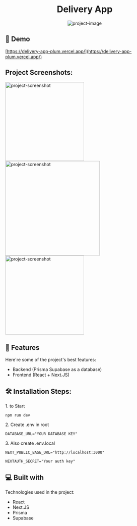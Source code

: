 <h1 align="center" id="title">Delivery App</h1>

<p align="center"><img src="https://socialify.git.ci/lostofan/DeliveryAPP/image?language=1&amp;name=1&amp;owner=1&amp;theme=Light" alt="project-image"></p>

<h2>🚀 Demo</h2>

[https://delivery-app-plum.vercel.app/](https://delivery-app-plum.vercel.app/)

<h2>Project Screenshots:</h2>


<img src="https://sun9-53.userapi.com/impg/4VHMnwqmnc4P0QNHQAJbRW7vb4PSENC_0ewd3g/NQfNIxbQHHM.jpg?size=1894x923&amp;quality=96&amp;sign=bede26476713aa7998a8bbe58aca4679&amp;type=album" alt="project-screenshot" width="250"/><img src="https://sun9-41.userapi.com/impg/oNADoIP0ayoMf9EOVYW8kZD7vBi90cUQloSa3w/tKbaAv_IADM.jpg?size=1900x927&amp;quality=96&amp;sign=5eaf3b8a9b47b318115bc8e4310414ea&amp;type=album" alt="project-screenshot" width="300"/><img src="https://sun9-73.userapi.com/impg/RXv3ajuocY4jbnNSCd7nlzkrKu_Pq8Lep9ml1Q/UHWRk1_RgbU.jpg?size=1897x918&amp;quality=96&amp;sign=627af76361383936816ff744829be749&amp;type=album" alt="project-screenshot" width="250"/>

  
  
<h2>🧐 Features</h2>

Here're some of the project's best features:

*   Backend (Prisma Supabase as a database)
*   Frontend (React + Next.JS)

<h2>🛠️ Installation Steps:</h2>

<p>1. to Start</p>

```
npm run dev
```

<p>2. Create .env in root</p>

```
DATABASE_URL="YOUR DATABASE KEY"
```

<p>3. Also create .env.local</p>

```
NEXT_PUBLIC_BASE_URL="http://localhost:3000"
```

```
NEXTAUTH_SECRET="Your auth key"
```
  
<h2>💻 Built with</h2>

Technologies used in the project:

*   React
*   Next.JS
*   Prisma
*   Supabase
